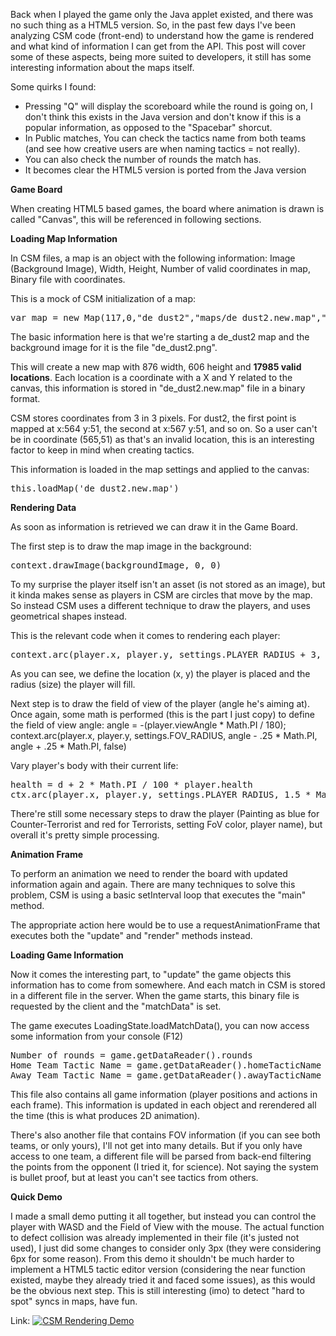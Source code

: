 Back when I played the game only the Java applet existed, and there was no such thing as a HTML5 version. So, in the past few days I've been analyzing CSM code (front-end) to understand how the game is rendered and what kind of information I can get from the API. This post will cover some of these aspects, being more suited to developers, it still has some interesting information about the maps itself.

Some quirks I found:
* Pressing "Q" will display the scoreboard while the round is going on, I don't think this exists in the Java version and don't know if this is a popular information, as opposed to the "Spacebar" shorcut.
* In Public matches, You can check the tactics name from both teams (and see how creative users are when naming tactics = not really).
* You can also check the number of rounds the match has.
* It becomes clear the HTML5 version is ported from the Java version



**Game Board**

When creating HTML5 based games, the board where animation is drawn is called "Canvas", this will be referenced in following sections.


**Loading Map Information**

In CSM files, a map is an object with the following information: Image (Background Image), Width, Height, Number of valid coordinates in map, Binary file with coordinates.

This is a mock of CSM initialization of a map:
<pre>var map = new Map(117,0,"de_dust2","maps/de_dust2.new.map","images/de_dust2.png",876,606,17985)</pre>

The basic information here is that we're starting a de_dust2 map and the background image for it is the file "de_dust2.png".

This will create a new map with 876 width, 606 height and **17985 valid locations**.
Each location is a coordinate with a X and Y related to the canvas, this information is stored in "de_dust2.new.map" file in a binary format.

CSM stores coordinates from 3 in 3 pixels. For dust2, the first point is mapped at x:564 y:51, the second at x:567 y:51, and so on. So a user can't be in coordinate (565,51) as that's an invalid location, this is an interesting factor to keep in mind when creating tactics.

This information is loaded in the map settings and applied to the canvas:
<pre>this.loadMap('de_dust2.new.map')</pre>


**Rendering Data**

As soon as information is retrieved we can draw it in the Game Board.

The first step is to draw the map image in the background:
<pre>context.drawImage(backgroundImage, 0, 0)</pre>


To my surprise the player itself isn't an asset (is not stored as an image), but it kinda makes sense as players in CSM are circles that move by the map. So instead CSM uses a different technique to draw the players, and uses geometrical shapes instead.

This is the relevant code when it comes to rendering each player:
<pre>context.arc(player.x, player.y, settings.PLAYER_RADIUS + 3, 2 * Math.PI, 0, false)</pre>

As you can see, we define the location (x, y) the player is placed and the radius (size) the player will fill.

Next step is to draw the field of view of the player (angle he's aiming at). Once again, some math is performed (this is the part I just copy) to define the field of view angle:
angle = -(player.viewAngle * Math.PI / 180);
context.arc(player.x, player.y, settings.FOV_RADIUS, angle - .25 * Math.PI, angle + .25 * Math.PI, false)

Vary player's body with their current life:
<pre>health = d + 2 * Math.PI / 100 * player.health
ctx.arc(player.x, player.y, settings.PLAYER_RADIUS, 1.5 * Math.PI, health, false)</pre>

There're still some necessary steps to draw the player (Painting as blue for Counter-Terrorist and red for Terrorists, setting FoV color, player name), but overall it's pretty simple processing.


**Animation Frame**

To perform an animation we need to render the board with updated information again and again. There are many techniques to solve this problem, CSM is using a basic setInterval loop that executes the "main" method.

The appropriate action here would be to use a requestAnimationFrame that executes both the "update" and "render" methods instead.


**Loading Game Information**

Now it comes the interesting part, to "update" the game objects this information has to come from somewhere. And each match in CSM is stored in a different file in the server.
When the game starts, this binary file is requested by the client and the "matchData" is set.

The game executes LoadingState.loadMatchData(), you can now access some information from your console (F12)
<pre>Number of rounds = game.getDataReader().rounds
Home Team Tactic Name = game.getDataReader().homeTacticName
Away Team Tactic Name = game.getDataReader().awayTacticName</pre>

This file also contains all game information (player positions and actions in each frame). This information is updated in each object and rerendered all the time (this is what produces 2D animation).

There's also another file that contains FOV information (if you can see both teams, or only yours), I'll not get into many details. But if you only have access to one team, a different file will be parsed from back-end filtering the points from the opponent (I tried it, for science). Not saying the system is bullet proof, but at least you can't see tactics from others.


**Quick Demo**

I made a small demo putting it all together, but instead you can control the player with WASD and the Field of View with the mouse. The actual function to defect collision was already implemented in their file (it's justed not used), I just did some changes to consider only 3px (they were considering 6px for some reason). 
From this demo it shouldn't be much harder to implement a HTML5 tactic editor version (considering the near function existed, maybe they already tried it and faced some issues), as this would be the obvious next step.
This is still interesting (imo) to detect "hard to spot" syncs in maps, have fun.

Link: [![CSM Rendering Demo](https://lucasmedeiros-mdx.github.io/csm-render/)](https://lucasmedeiros-mdx.github.io/csm-render/)